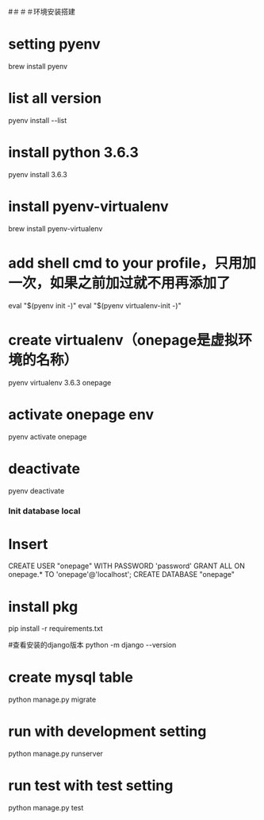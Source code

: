 #＃＃＃环境安装搭建

# setting pyenv
brew install pyenv

# list all version
pyenv install --list

# install python 3.6.3
pyenv install 3.6.3

# install pyenv-virtualenv
brew install pyenv-virtualenv

# add shell cmd to your profile，只用加一次，如果之前加过就不用再添加了
eval "$(pyenv init -)"
eval "$(pyenv virtualenv-init -)"

# create virtualenv（onepage是虚拟环境的名称）
pyenv virtualenv 3.6.3 onepage

# activate onepage env
pyenv activate onepage

# deactivate
pyenv deactivate



### Init database local
# Insert
CREATE USER "onepage" WITH PASSWORD 'password'
GRANT ALL ON onepage.* TO 'onepage'@'localhost';
CREATE DATABASE "onepage"

# install pkg
pip install -r requirements.txt

#查看安装的django版本
python -m django --version

# create mysql table
python manage.py migrate

# run with development setting
python manage.py runserver

# run test with test setting
python manage.py test
